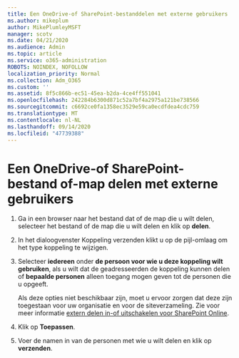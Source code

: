 ```yaml
---
title: Een OneDrive-of SharePoint-bestanddelen met externe gebruikers
ms.author: mikeplum
author: MikePlumleyMSFT
manager: scotv
ms.date: 04/21/2020
ms.audience: Admin
ms.topic: article
ms.service: o365-administration
ROBOTS: NOINDEX, NOFOLLOW
localization_priority: Normal
ms.collection: Adm_O365
ms.custom: ''
ms.assetid: 8f5c866b-ec51-45ea-b2da-4ce4ff551041
ms.openlocfilehash: 242284b6300d871c52a7bf4a2975a121be738566
ms.sourcegitcommit: c6692ce0fa1358ec3529e59ca0ecdfdea4cdc759
ms.translationtype: MT
ms.contentlocale: nl-NL
ms.lasthandoff: 09/14/2020
ms.locfileid: "47739388"
---
```

# <a name="share-a-onedrive-or-sharepoint-file-or-folder-with-external-users"></a>Een OneDrive-of SharePoint-bestand of-map delen met externe gebruikers

1. Ga in een browser naar het bestand dat of de map die u wilt delen, selecteer het bestand of de map die u wilt delen en klik op **delen**.
    
2. In het dialoogvenster Koppeling verzenden klikt u op de pijl-omlaag om het type koppeling te wijzigen.
    
3. Selecteer **iedereen** onder **de persoon voor wie u deze koppeling wilt gebruiken**, als u wilt dat de geadresseerden de koppeling kunnen delen of **bepaalde personen** alleen toegang mogen geven tot de personen die u opgeeft. 
    
    Als deze opties niet beschikbaar zijn, moet u ervoor zorgen dat deze zijn toegestaan voor uw organisatie en voor de siteverzameling. Zie voor meer informatie [extern delen in-of uitschakelen voor SharePoint Online](https://go.microsoft.com/fwlink/?linkid=866426).
    
4. Klik op **Toepassen**.
    
5. Voer de namen in van de personen met wie u wilt delen en klik op **verzenden**.
    


